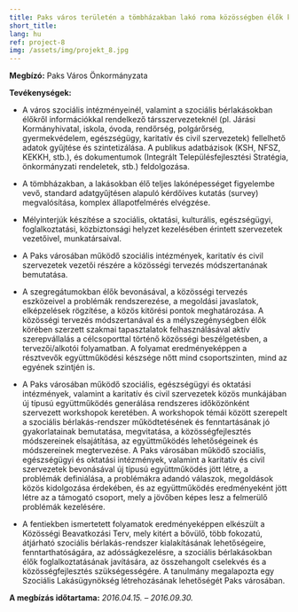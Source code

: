 ```yaml
---
title: Paks város területén a tömbházakban lakó roma közösségben élők körében szükséges beavatkozásokat megalapozó tervezési folyamat kidolgozása
short_title: 
lang: hu
ref: project-8
img: /assets/img/projekt_8.jpg
---
```


__Megbízó:__ Paks Város Önkormányzata

__Tevékenységek:__

- A város szociális intézményeinél, valamint a szociális bérlakásokban élőkről információkkal rendelkező társszervezeteknél (pl. Járási Kormányhivatal, iskola, óvoda, rendőrség, polgárőrség, gyermekvédelem, egészségügy, karitatív és civil szervezetek) fellelhető adatok gyűjtése és szintetizálása. A publikus adatbázisok (KSH, NFSZ, KEKKH, stb.), és dokumentumok (Integrált Településfejlesztési Stratégia, önkormányzati rendeletek, stb.) feldolgozása.

- A tömbházakban, a lakásokban élő teljes lakónépességet figyelembe vevő, standard adatgyűjtésen alapuló kérdőíves kutatás (survey) megvalósítása, komplex állapotfelmérés elvégzése.

- Mélyinterjúk készítése a szociális, oktatási, kulturális, egészségügyi, foglalkoztatási, közbiztonsági helyzet kezelésében érintett szervezetek vezetőivel, munkatársaival.

- A Paks városában működő szociális intézmények, karitatív és civil szervezetek vezetői részére a közösségi tervezés módszertanának bemutatása.

- A szegregátumokban élők bevonásával, a közösségi tervezés eszközeivel a problémák rendszerezése, a megoldási javaslatok, elképzelések rögzítése, a közös kitörési pontok meghatározása. A közösségi tervezés módszertanával és a mélyszegénységben élők körében szerzett szakmai tapasztalatok felhasználásával aktív szerepvállalás a célcsoporttal történő közösségi beszélgetésben, a tervezői/alkotói folyamatban. A folyamat eredményeképpen a résztvevők együttműködési készsége nőtt mind csoportszinten, mind az egyének szintjén is.

- A Paks városában működő szociális, egészségügyi és oktatási intézmények, valamint a karitatív és civil szervezetek közös munkájában új típusú együttműködés generálása rendszeres időközönként szervezett workshopok keretében. A workshopok témái között szerepelt a szociális bérlakás-rendszer működtetésének és fenntartásának jó gyakorlatainak bemutatása, megvitatása, a közösségfejlesztés módszereinek elsajátítása, az együttműködés lehetőségeinek és módszereinek megtervezése. A Paks városában működő szociális, egészségügyi és oktatási intézmények, valamint a karitatív és civil szervezetek bevonásával új típusú együttműködés jött létre, a problémák definiálása, a problémákra adandó válaszok, megoldások közös kidolgozása érdekében, és az együttműködés eredményeként jött létre az a támogató csoport, mely a jövőben képes lesz a felmerülő problémák kezelésére.

- A fentiekben ismertetett folyamatok eredményeképpen elkészült a Közösségi Beavatkozási Terv, mely kitért a bővülő, több fokozatú, átjárható szociális bérlakás-rendszer kialakításának lehetőségeire, fenntarthatóságára, az adósságkezelésre, a szociális bérlakásokban élők foglalkoztatásának javítására, az összehangolt cselekvés és a közösségfejlesztés szükségességére. A tanulmány megalapozta egy Szociális Lakásügynökség létrehozásának lehetőségét Paks városában.

__A megbízás időtartama:__ _2016.04.15. – 2016.09.30._
